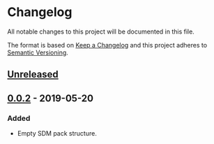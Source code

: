 # Changelog

All notable changes to this project will be documented in this file.

The format is based on [Keep a Changelog](http://keepachangelog.com/)
and this project adheres to [Semantic Versioning](http://semver.org/).

## [Unreleased](https://github.com/atomist/sdm-pack-seed/compare/0.0.2...HEAD)

## [0.0.2](https://github.com/atomist/sdm-pack-seed/tree/0.0.2) - 2019-05-20

### Added

-   Empty SDM pack structure.
